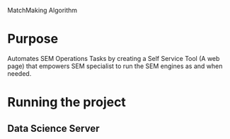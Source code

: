 MatchMaking Algorithm


# Purpose

Automates SEM Operations Tasks by creating a Self Service Tool (A web page) that empowers SEM specialist to run the SEM engines as and when needed.



# Running the project

## Data Science Server

